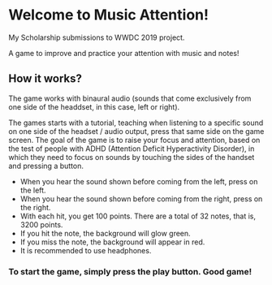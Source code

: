 # Welcome to Music Attention!
 My Scholarship submissions to WWDC 2019 project.
 
A game to improve and practice your attention with music and notes!
 
 ## How it works?
  The game works with binaural audio (sounds that come exclusively from one side of the headdset, in this case, left or right).
 
 The games  starts with a tutorial, teaching when listening to a specific sound on one side of the headset / audio output, press that same side on the game screen.
 The goal of the game is to raise your focus and attention, based on the test of people with ADHD (Attention Deficit Hyperactivity Disorder), in which they need to focus on sounds by touching the sides of the handset and pressing a button.
 

* When you hear the sound shown before coming from the left, press on the left.
* When you hear the sound shown before coming from the right, press on the right.
* With each hit, you get 100 points. There are a total of 32 notes, that is, 3200 points.
* If you hit the note, the background will glow green.
* If you miss the note, the background will appear in red.
* It is recommended to use headphones.
 
 ### To start the game, simply press the play button. Good game!
